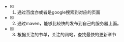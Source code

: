 * [x] 1. 通过百度亦或者是google搜索到对应的页面  
* [x]  2. 通过maven，能够比较快的发布到自己的服务器上面。
* [x]  3. 根据关注的书单，关注的网站，查找最快的更新章节





